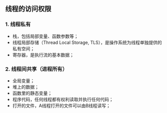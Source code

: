 ## 线程的访问权限

### 1. 线程私有
- 栈，包括局部变量、函数参数等；
- 线程局部存储（Thread Local Storage, TLS），是操作系统为线程单独提供的私有空间；
- 寄存器，是执行流的基本数据；

### 2. 线程间共享（进程所有）
- 全局变量；
- 堆上的数据；
- 函数里的静态变量；
- 程序代码，任何线程都有权利读取并执行任何代码；
- 打开的文件，A线程打开的文件可以由B线程读写；
